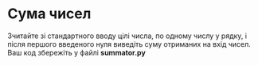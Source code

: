 # Сума чисел
Зчитайте зі стандартного вводу цілі числа, по одному числу у рядку, і після першого введеного нуля виведіть суму отриманих на вхід чисел. 
Ваш код збережіть у файлі **summator.py**
